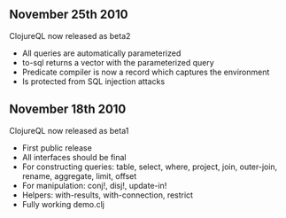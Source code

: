 ## November 25th 2010

ClojureQL now released as beta2

* All queries are automatically parameterized
* to-sql returns a vector with the parameterized query
* Predicate compiler is now a record which captures the environment
* Is protected from SQL injection attacks

## November 18th 2010

ClojureQL now released as beta1

* First public release
* All interfaces should be final
* For constructing queries: table, select, where, project, join, outer-join, rename, aggregate, limit, offset
* For manipulation: conj!, disj!, update-in!
* Helpers: with-results, with-connection, restrict
* Fully working demo.clj
